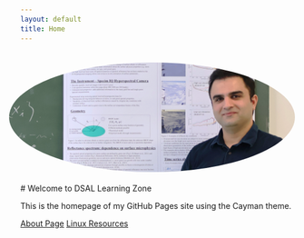 ```yaml
---
layout: default
title: Home
---
```

<img src="/assets/images/GitHub cover.png" alt="Ahmad Salehi" style="width:600px; border-radius:75%; margin:20px; float:right;">
# Welcome to DSAL Learning Zone

This is the homepage of my GitHub Pages site using the Cayman theme.

[About Page](/about)
[Linux Resources](/linux)
